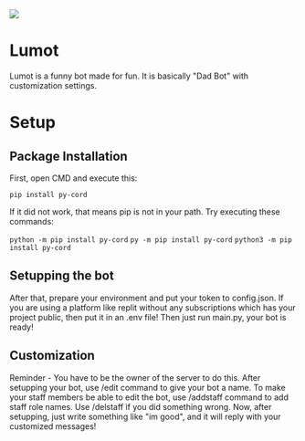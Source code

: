 <img src="https://badgen.net/badge/Github/Lumot/blue?icon=github">

<h1>Lumot</h1>
Lumot is a funny bot made for fun. It is basically "Dad Bot" with customization settings.

<h1>Setup</h1>
<h2>Package Installation</h2>
First, open CMD and execute this:

```pip install py-cord```

If it did not work, that means pip is not in your path. Try executing these commands:

```python -m pip install py-cord```
```py -m pip install py-cord```
```python3 -m pip install py-cord```

<h2>Setupping the bot</h2>
After that, prepare your environment and put your token to config.json. If you are using a platform like replit without any subscriptions which has your project public, then put it in an .env file!
Then just run main.py, your bot is ready!

<h2>Customization</h2>
Reminder - You have to be the owner of the server to do this.
After setupping your bot, use /edit command to give your bot a name.
To make your staff members be able to edit the bot, use /addstaff command to add staff role names. Use /delstaff if you did something wrong.
Now, after setupping, just write something like "im good", and it will reply with your customized messages!

